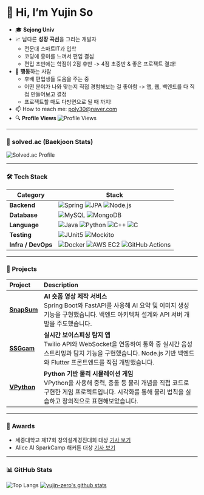 # 👋 Hi, I’m Yujin So

- 🎓 **Sejong Univ**
- 📈 남다른 **성장 곡선**을 그리는 개발자  
  - 전문대 스마트IT과 입학 
  - 코딩에 흥미를 느껴서 편입 결심
  - 편입 초반에는 학점이 2점 후반 -> 4점 초중반 & 좋은 프로젝트 결과!
- 👀 **행동**하는 사람  
  - 후배 편입생들 도움을 주는 중
  - 어떤 분야가 나와 맞는지 직접 경험해보는 걸 좋아함 -> 앱, 웹, 백엔드를 다 직접 만들어보고 결정
  - 프로젝트할 때도 다방면으로 될 때 까지!
- 📫 How to reach me: poly30@naver.com
- 🔍 **Profile Views** ![Profile Views](https://komarev.com/ghpvc/?username=yujin-zero&color=blueviolet)

---

### 🌟 solved.ac (Baekjoon Stats)
![Solved.ac Profile](http://mazassumnida.wtf/api/generate_badge?boj=poly30)

---

### 🛠 Tech Stack

| Category         | Stack |
|------------------|-------|
| **Backend**      | ![Spring](https://img.shields.io/badge/Spring-6DB33F?style=flat-square&logo=spring&logoColor=white) ![JPA](https://img.shields.io/badge/JPA-59666C?style=flat-square&logo=hibernate&logoColor=white) ![Node.js](https://img.shields.io/badge/Node.js-339933?style=flat-square&logo=node.js&logoColor=white) |
| **Database**     | ![MySQL](https://img.shields.io/badge/MySQL-4479A1?style=flat-square&logo=mysql&logoColor=white) ![MongoDB](https://img.shields.io/badge/MongoDB-47A248?style=flat-square&logo=mongodb&logoColor=white) |
| **Language**     | ![Java](https://img.shields.io/badge/Java-007396?style=flat-square&logo=java&logoColor=white) ![Python](https://img.shields.io/badge/Python-3776AB?style=flat-square&logo=python&logoColor=white) ![C++](https://img.shields.io/badge/C++-00599C?style=flat-square&logo=c%2B%2B&logoColor=white) ![C](https://img.shields.io/badge/C-A8B9CC?style=flat-square&logo=c&logoColor=white) |
| **Testing**      | ![JUnit5](https://img.shields.io/badge/JUnit5-25A162?style=flat-square&logo=java&logoColor=white) ![Mockito](https://img.shields.io/badge/Mockito-CA2130?style=flat-square&logo=java&logoColor=white) |
| **Infra / DevOps** | ![Docker](https://img.shields.io/badge/Docker-2496ED?style=flat-square&logo=docker&logoColor=white) ![AWS EC2](https://img.shields.io/badge/AWS_EC2-FF9900?style=flat-square&logo=amazon-aws&logoColor=white) ![GitHub Actions](https://img.shields.io/badge/GitHub_Actions-2088FF?style=flat-square&logo=githubactions&logoColor=white) |


---

### 🚀 Projects

| Project | Description |
|:--------|:------------|
| [**SnapSum**](https://github.com/Elice-AI-Spark-Camp/SnapSum-Back) | **AI 숏폼 영상 제작 서비스**<br>Spring Boot와 FastAPI를 사용해 AI 요약 및 이미지 생성 기능을 구현했습니다. 백엔드 아키텍처 설계와 API 서버 개발을 주도했습니다. |
| [**SSGcam**](https://github.com/yujin-zero/SSGcam) | **실시간 보이스피싱 탐지 앱**<br>Twilio API와 WebSocket을 연동하여 통화 중 실시간 음성 스트리밍과 탐지 기능을 구현했습니다. Node.js 기반 백엔드와 Flutter 프론트엔드를 직접 개발했습니다. |
| [**VPython**](https://github.com/yujin-zero/VPython) | **Python 기반 물리 시뮬레이션 게임**<br>VPython을 사용해 중력, 충돌 등 물리 개념을 직접 코드로 구현한 게임 프로젝트입니다. 시각화를 통해 물리 법칙을 실습하고 창의적으로 표현해보았습니다. |



---

### 🏅 Awards

- 세종대학교 제17회 창의설계경진대회 대상 [기사 보기](http://www.sejongpr.ac.kr/sejongnewspaperview.do?currentPage=7&searchField=&searchValue=&boardType=2&pkid=67665)
- Alice AI SparkCamp 해커톤 대상 [기사 보기](https://elice.io/ko/newsroom/ai-cloud-hackathon-winner)


---

### 📊 GitHub Stats

![Top Langs](https://github-readme-stats.vercel.app/api/top-langs/?username=yujin-zero&layout=compact&show_icons=true&show_owner=true&hide_title=true&hide=&langs_count=8)
[![yujin-zero's github stats](https://github-readme-stats.vercel.app/api?username=yujin-zero&hide=&hide_title=true&show_icons=true)](https://github.com/anuraghazra/github-readme-stats)



